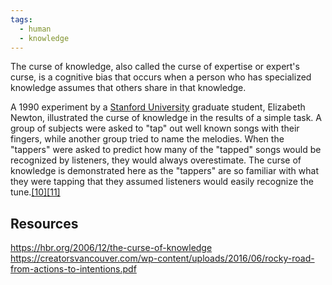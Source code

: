 ```yaml
---
tags:
  - human
  - knowledge
---
```

The curse of knowledge, also called the curse of expertise or expert's curse, is a cognitive bias that occurs when a person who has specialized knowledge assumes that others share in that knowledge.


A 1990 experiment by a [Stanford University](https://en.wikipedia.org/wiki/Stanford_University "Stanford University") graduate student, Elizabeth Newton, illustrated the curse of knowledge in the results of a simple task. A group of subjects were asked to "tap" out well known songs with their fingers, while another group tried to name the melodies. When the "tappers" were asked to predict how many of the "tapped" songs would be recognized by listeners, they would always overestimate. The curse of knowledge is demonstrated here as the "tappers" are so familiar with what they were tapping that they assumed listeners would easily recognize the tune.[[10]](https://en.wikipedia.org/wiki/Curse_of_knowledge#cite_note-10)[[11]](https://en.wikipedia.org/wiki/Curse_of_knowledge#cite_note-11)

## Resources
https://hbr.org/2006/12/the-curse-of-knowledge
https://creatorsvancouver.com/wp-content/uploads/2016/06/rocky-road-from-actions-to-intentions.pdf